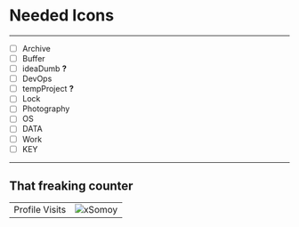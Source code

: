 # Needed Icons
---

- [ ] Archive
- [ ] Buffer
- [ ] ideaDumb **?**
- [ ] DevOps
- [ ] tempProject **?**
- [ ] Lock
- [ ] Photography
- [ ] OS
- [ ] DATA
- [ ] Work
- [ ] KEY

---
## That freaking counter

<!-- visitor counter -->
<table aligh="center">
  <tr>
    <td>Profile Visits</td>
    <td><img src="https://profile-counter.glitch.me/xsomoy/count.svg" alt="xSomoy" /></td>
  </tr>
</table>
  
